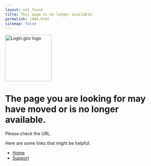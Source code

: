 ```yaml
---
layout: not_found
title: This page is no longer available.
permalink: /404.html
sitemap: false
---
```


<main class="site-wrapper">
  <div class="site-wrapper-inner">
    <div class="cover-container">
      <div class="masthead clearfix">
        <div class="inner">
          <a href="/"><img src="{{ '/assets/img/logo-white.svg' | prepend: site.baseurl}}" width="150" alt="Login.gov logo" class='masthead-brand'/></a>
        </div>
      </div>
      <div class="inner cover">
        <h1>
          The page you are looking for may have moved or is no longer available.
        </h1>
        <p>
          Please check the URL.
        </p>
        <p>
          Here are some links that might be helpful:
        </p>
      </div>
      <ul>
        <li><a href="{{ site.baseurl }}/">Home</a></li>
        <li><a href="{{ site.baseurl }}/support/">Support</a></li>
      </ul>
    </div>
  </div>
</main>